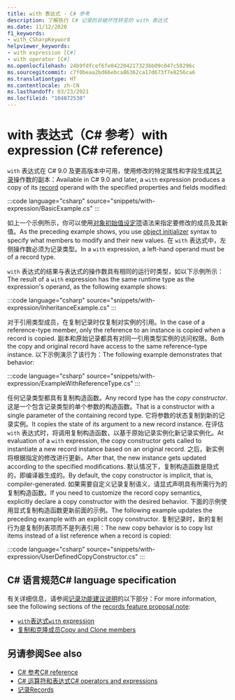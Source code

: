 ```yaml
---
title: with 表达式 - C# 参考
description: 了解执行 C# 记录的非破坏性转变的 with 表达式
ms.date: 11/12/2020
f1_keywords:
- with_CSharpKeyword
helpviewer_keywords:
- with expression [C#]
- with operator [C#]
ms.openlocfilehash: 24b9fdfcef6fe042204217323bb09c047c58296c
ms.sourcegitcommit: c7f0beaa2bd66ebca86362ca17d673f7e8256ca6
ms.translationtype: HT
ms.contentlocale: zh-CN
ms.lasthandoff: 03/23/2021
ms.locfileid: "104872530"
---
```

# <a name="with-expression-c-reference"></a><span data-ttu-id="e0324-103">with 表达式（C# 参考）</span><span class="sxs-lookup"><span data-stu-id="e0324-103">with expression (C# reference)</span></span>

<span data-ttu-id="e0324-104">`with` 表达式在 C# 9.0 及更高版本中可用，使用修改的特定属性和字段生成其[记录](../builtin-types/record.md)操作数的副本：</span><span class="sxs-lookup"><span data-stu-id="e0324-104">Available in C# 9.0 and later, a `with` expression produces a copy of its [record](../builtin-types/record.md) operand with the specified properties and fields modified:</span></span>

:::code language="csharp" source="snippets/with-expression/BasicExample.cs" :::

<span data-ttu-id="e0324-105">如上一个示例所示，你可以使用[对象初始值设定项](../../programming-guide/classes-and-structs/object-and-collection-initializers.md)语法来指定要修改的成员及其新值。</span><span class="sxs-lookup"><span data-stu-id="e0324-105">As the preceding example shows, you use [object initializer](../../programming-guide/classes-and-structs/object-and-collection-initializers.md) syntax to specify what members to modify and their new values.</span></span> <span data-ttu-id="e0324-106">在 `with` 表达式中，左侧操作数必须为记录类型。</span><span class="sxs-lookup"><span data-stu-id="e0324-106">In a `with` expression, a left-hand operand must be of a record type.</span></span>

<span data-ttu-id="e0324-107">`with` 表达式的结果与表达式的操作数具有相同的运行时类型，如以下示例所示：</span><span class="sxs-lookup"><span data-stu-id="e0324-107">The result of a `with` expression has the same runtime type as the expression's operand, as the following example shows:</span></span>

:::code language="csharp" source="snippets/with-expression/InheritanceExample.cs" :::

<span data-ttu-id="e0324-108">对于引用类型成员，在复制记录时仅复制对实例的引用。</span><span class="sxs-lookup"><span data-stu-id="e0324-108">In the case of a reference-type member, only the reference to an instance is copied when a record is copied.</span></span> <span data-ttu-id="e0324-109">副本和原始记录都具有对同一引用类型实例的访问权限。</span><span class="sxs-lookup"><span data-stu-id="e0324-109">Both the copy and original record have access to the same reference-type instance.</span></span> <span data-ttu-id="e0324-110">以下示例演示了该行为：</span><span class="sxs-lookup"><span data-stu-id="e0324-110">The following example demonstrates that behavior:</span></span>

:::code language="csharp" source="snippets/with-expression/ExampleWithReferenceType.cs" :::

<span data-ttu-id="e0324-111">任何记录类型都具有复制构造函数。</span><span class="sxs-lookup"><span data-stu-id="e0324-111">Any record type has the *copy constructor*.</span></span> <span data-ttu-id="e0324-112">这是一个包含记录类型的单个参数的构造函数。</span><span class="sxs-lookup"><span data-stu-id="e0324-112">That is a constructor with a single parameter of the containing record type.</span></span> <span data-ttu-id="e0324-113">它将参数的状态复制到新的记录实例。</span><span class="sxs-lookup"><span data-stu-id="e0324-113">It copies the state of its argument to a new record instance.</span></span> <span data-ttu-id="e0324-114">在评估 `with` 表达式时，将调用复制构造函数，以基于原始记录实例化新记录实例化。</span><span class="sxs-lookup"><span data-stu-id="e0324-114">At evaluation of a `with` expression, the copy constructor gets called to instantiate a new record instance based on an original record.</span></span> <span data-ttu-id="e0324-115">之后，新实例将根据指定的修改进行更新。</span><span class="sxs-lookup"><span data-stu-id="e0324-115">After that, the new instance gets updated according to the specified modifications.</span></span> <span data-ttu-id="e0324-116">默认情况下，复制构造函数是隐式的，即编译器生成的。</span><span class="sxs-lookup"><span data-stu-id="e0324-116">By default, the copy constructor is implicit, that is, compiler-generated.</span></span> <span data-ttu-id="e0324-117">如果需要自定义记录复制语义，请显式声明具有所需行为的复制构造函数。</span><span class="sxs-lookup"><span data-stu-id="e0324-117">If you need to customize the record copy semantics, explicitly declare a copy constructor with the desired behavior.</span></span> <span data-ttu-id="e0324-118">下面的示例使用显式复制构造函数更新前面的示例。</span><span class="sxs-lookup"><span data-stu-id="e0324-118">The following example updates the preceding example with an explicit copy constructor.</span></span> <span data-ttu-id="e0324-119">复制记录时，新的复制行为是复制列表项而不是列表引用：</span><span class="sxs-lookup"><span data-stu-id="e0324-119">The new copy behavior is to copy list items instead of a list reference when a record is copied:</span></span>

:::code language="csharp" source="snippets/with-expression/UserDefinedCopyConstructor.cs" :::

## <a name="c-language-specification"></a><span data-ttu-id="e0324-120">C# 语言规范</span><span class="sxs-lookup"><span data-stu-id="e0324-120">C# language specification</span></span>

<span data-ttu-id="e0324-121">有关详细信息，请参阅[记录功能建议说明](~/_csharplang/proposals/csharp-9.0/records.md)的以下部分：</span><span class="sxs-lookup"><span data-stu-id="e0324-121">For more information, see the following sections of the [records feature proposal note](~/_csharplang/proposals/csharp-9.0/records.md):</span></span>

- [<span data-ttu-id="e0324-122">`with`表达式</span><span class="sxs-lookup"><span data-stu-id="e0324-122">`with` expression</span></span>](~/_csharplang/proposals/csharp-9.0/records.md#with-expression)
- [<span data-ttu-id="e0324-123">复制和克隆成员</span><span class="sxs-lookup"><span data-stu-id="e0324-123">Copy and Clone members</span></span>](~/_csharplang/proposals/csharp-9.0/records.md#copy-and-clone-members)

## <a name="see-also"></a><span data-ttu-id="e0324-124">另请参阅</span><span class="sxs-lookup"><span data-stu-id="e0324-124">See also</span></span>

- [<span data-ttu-id="e0324-125">C# 参考</span><span class="sxs-lookup"><span data-stu-id="e0324-125">C# reference</span></span>](../index.md)
- [<span data-ttu-id="e0324-126">C# 运算符和表达式</span><span class="sxs-lookup"><span data-stu-id="e0324-126">C# operators and expressions</span></span>](index.md)
- [<span data-ttu-id="e0324-127">记录</span><span class="sxs-lookup"><span data-stu-id="e0324-127">Records</span></span>](../builtin-types/record.md)
